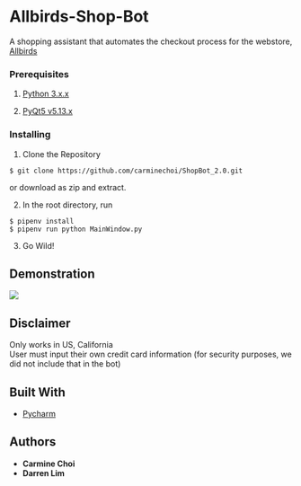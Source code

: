# Allbirds-Shop-Bot
A shopping assistant that automates the checkout process for the webstore, [Allbirds](https://allbirds.com)

### Prerequisites

1. [Python 3.x.x](https://www.python.org/downloads/)
  
2. [PyQt5 v5.13.x](https://pypi.org/project/PyQt5/#files)

### Installing

1. Clone the Repository

```
$ git clone https://github.com/carminechoi/ShopBot_2.0.git
```

or download as zip and extract.

2. In the root directory, run
```
$ pipenv install
$ pipenv run python MainWindow.py
```

3. Go Wild! 

## Demonstration

![](https://media.giphy.com/media/h2ZATDOCToTirkpLvB/giphy.gif) 

## Disclaimer
Only works in US, California  
User must input their own credit card information (for security purposes, we did not include that in the bot)

## Built With

* [Pycharm](https://www.jetbrains.com/pycharm/)

## Authors

* **Carmine Choi** 
* **Darren Lim**
